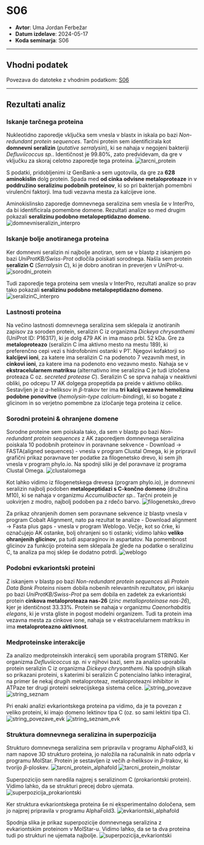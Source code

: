 # S06

- **Avtor**: Uma Jordan Ferbežar
- **Datum izdelave**: 2024-05-17
- **Koda seminarja**: S06

---
## Vhodni podatek

Povezava do datoteke z vhodnim podatkom: [S06](naloge/s06-input.md)

---
## Rezultati analiz

### Iskanje tarčnega proteina

Nukleotidno zaporedje vključka sem vnesla v blastx in iskala po bazi *Non-redundant protein sequences*. 
Tarčni protein sem identificirala kot **domnevni seralizin** (*putative serralysin*), ki se nahaja v negojeni bakteriji *Defluviicoccus sp.*.
Identičnost je 99.80%, zato predvidevam, da gre v vključku za skoraj celotno zaporedje tega proteina.
![tarcni_protein](s06-tarcni_protein.png)

S podatki, pridobljenimi iz GenBank-a sem ugotovila, da gre za **628 aminokislin** dolg protein. 
Spada med **od cinka odvisne metaloproteaze** in v **poddružino seralizinu podobnih proteinov**, ki so pri bakterijah pomembni virulenčni faktorji.
Ima tudi vezavna mesta za kalcijeve ione.

Aminokislinsko zaporedje domnevnega seralizina sem vnesla še v InterPro, da bi identificirala pomembne domene.
Rezultati analize so med drugim pokazali **seralizinu podobno metalopeptidazno domeno**.
![domnevniseralizin_interpro](s06-domnevniseralizin_interpro.png)

### Iskanje bolje anotiranega proteina

Ker domnevni seralizin ni najbolje anotiran, sem se v blastp z iskanjem po bazi *UniProtKB/Swiss-Prot* odločila poiskati sorodnega. Našla sem protein **seralizin C** (*Serralysin C*), ki je dobro anotiran in preverjen v UniProt-u.
![sorodni_protein](s06-sorodni_protein.png)

Tudi zaporedje tega proteina sem vnesla v InterPro, rezultati analize so prav tako pokazali **seralizinu podobno metalopeptidazno domeno**.
![seralizinC_interpro](s06-seralizinC_interpro.png)

### Lastnosti proteina

Na večino lastnosti domnevnega seralizina sem sklepala iz anotiranih zapisov za soroden protein, seralizin C iz organizma *Dickeya chrysanthemi* (UniProt ID: P16317), ki je dolg 479 AK in ima maso prbl. 52 kDa.
Gre za **metaloproteazo** (seralizin C ima aktivno mesto na mestu 189), ki preferenčno cepi vezi s hidrofobnimi ostanki v P1'.
Njegovi kofaktorji so **kalcijevi ioni**, za katere ima seralizin C na podenoto 7 vezavnih mest, in **cinkovi ioni**, za katere ima na podenoto eno vezavno mesto.
Nahaja se v **ekstracelularnem matriksu** (alternativno ime seralizina C je tudi izločena proteaza C oz. *secreted protease C*).
Seralizin C se sprva nahaja v neaktivni obliki, po odcepu 17 AK dolgega propeptida pa preide v aktivno obliko.
Sestavljen je iz 𝛼-heliksov in 𝛽-trakov ter ima **tri kalcij vezavne hemolizinu podobne ponovitve** (*hemolysin-type calcium-binding*), ki so bogate z glicinom in so verjetno pomembne za izločanje tega proteina iz celice.

### Sorodni proteini & ohranjene domene

Sorodne proteine sem poiskala tako, da sem v blastp po bazi *Non-redundant protein sequences* z AK zaporedjem domnevnega seralizina poiskala 10 podobnih proteinov in poravnane sekvence - Download -> FASTA(aligned sequences) - vnesla v program Clustal Omega, ki je pripravil grafični prikaz poravnave ter podatke za filogenetsko drevo, ki sem jih vnesla v program phylo.io.
Na spodnji sliki je del poravnave iz programa Clustal Omega.
![clustalomega](s06-clustalomega.png)

Kot lahko vidimo iz filogenetskega drevesa (program phylo.io), je domnevni seralizin najbolj podoben **metalopeptidazi s C-končno domeno** (družina M10), ki se nahaja v organizmu *Accumulibacter sp.*. 
Tarčni protein je uokvirjen z modro, najbolj podoben pa z rdečo barvo.
![filogenetsko_drevo](s06-filogenetsko.png)

Za prikaz ohranjenih domen sem poravnane sekvence iz blastp vnesla v program Cobalt Alignment, nato pa rezultat te analize - Download alignment -> Fasta plus gaps - vnesla v program Weblogo. 
Večje, kot so črke, ki označujejo AK ostanke, bolj ohranjeni so ti ostanki; vidimo lahko **veliko ohranjenih glicinov**, pa tudi asparaginov in aspartatov.
Na pomembnost glicinov za funkcijo proteina sem sklepala že glede na podatke o seralizinu C, ta analiza pa moj sklep še dodatno potrdi.
![weblogo](s06-weblogo.png)

### Podobni evkariontski proteini

Z iskanjem v blastp po bazi *Non-redundant protein sequences* ali *Protein Data Bank Proteins* nisem dobila nobenih relevantnih rezultatov, pri iskanju po bazi *UniProtKB/Swiss-Prot* pa sem dobila en zadetek za evkariontski protein **cinkova metaloproteaza nas-26** (*zinc metalloproteinase nas-26*), kjer je identičnost 33.33%.
Protein se nahaja v organizmu *Caenorhabditis elegans*, ki je vrsta gliste in pogost modelni organizem.
Tudi ta protein ima vezavna mesta za cinkove ione, nahaja se v ekstracelularnem matriksu in ima **metaloproteazno aktivnost**.

### Medproteinske interakcije

Za analizo medproteinskih interakcij sem uporabila program STRING. Ker organizma *Defluviicoccus sp.* ni v njihovi bazi, sem za analizo uporabila protein seralizin C iz organizma *Dickeya chrysanthemi*.
Na spodnjih slikah so prikazani proteini, s katerimi bi seralizin C potencialno lahko interagiral, na primer še nekaj drugih metaloproteaz, metaloproteazni inhibitor in ATPaze ter drugi proteini sekrecijskega sistema celice.
![string_povezave](s06-string_povezave.png)
![string_seznam](s06-string_seznam.png)

Pri enaki analizi evkariontskega proteina pa vidimo, da je ta povezan z veliko proteini, ki imajo domeno lektinov tipa C (oz. so sami lektini tipa C).
![string_povezave_evk](s06-string_povezave_evk.png)
![string_seznam_evk](s06-string_seznam_evk.png)

### Struktura domnevnega seralizina in superpozicija

Strukturo domnevnega seralizina sem pripravila v programu AlphaFold3, ki nam napove 3D strukturo proteina, jo naložila na računalnik in nato odprla v programu MolStar.
Protein je sestavljen iz večih 𝛼-heliksov in 𝛽-trakov, ki tvorijo 𝛽-ploskev.
![tarcni_protein_alphafold](s06-tarcni_protein_alphafold.png)
![tarcni_protein_molstar](s06-molstar.png)

Superpozicijo sem naredila najprej s seralizinom C (prokariontski protein).
Vidimo lahko, da se strukturi precej dobro ujemata.
![superpozicija_prokariontski](s06-superpozicija_pro.png)

Ker struktura evkariontskega proteina še ni eksperimentalno določena, sem jo najprej pripravila v programu AlphaFold3.
![evkariontski_alphafold](s06-evkariontski_alphafold.png)

Spodnja slika je prikaz superpozicije domnevnega seralizina z evkariontskim proteinom v MolStar-u.
Vidimo lahko, da se ta dva proteina tudi po strukturi ne ujemata najbolje.
![superpozicija_evkariontski](s06-superpozicija_evk.png)